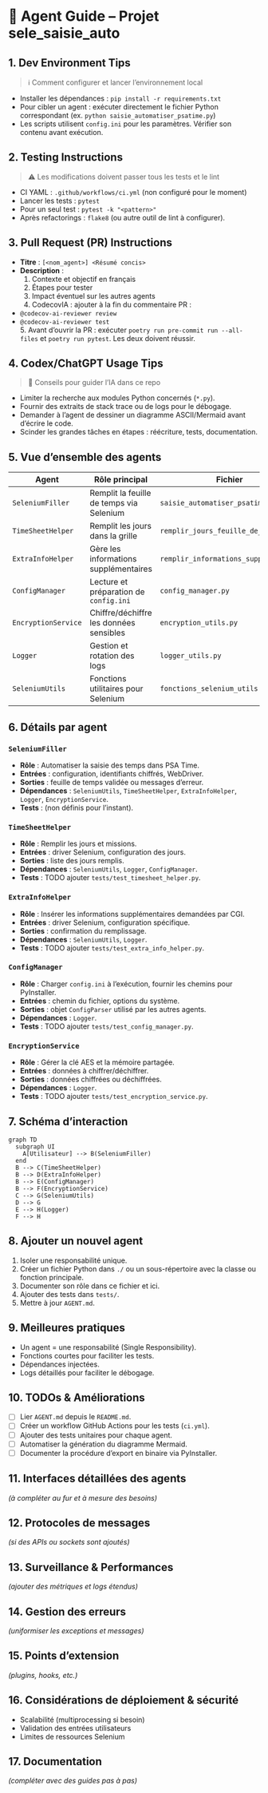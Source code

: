 # 🤖 Agent Guide – Projet sele_saisie_auto

## 1. Dev Environment Tips
> ℹ️ Comment configurer et lancer l’environnement local  
- Installer les dépendances : `pip install -r requirements.txt`  
- Pour cibler un agent : exécuter directement le fichier Python correspondant (ex. `python saisie_automatiser_psatime.py`)  
- Les scripts utilisent `config.ini` pour les paramètres. Vérifier son contenu avant exécution.

## 2. Testing Instructions
> ⚠️ Les modifications doivent passer tous les tests et le lint  
- CI YAML : `.github/workflows/ci.yml` (non configuré pour le moment)  
- Lancer les tests : `pytest`  
- Pour un seul test : `pytest -k "<pattern>"`  
- Après refactorings : `flake8` (ou autre outil de lint à configurer).

## 3. Pull Request (PR) Instructions
- **Titre** : `[<nom_agent>] <Résumé concis>`  
- **Description** :  
  1. Contexte et objectif en français  
  2. Étapes pour tester  
  3. Impact éventuel sur les autres agents  
  4. CodecovIA : ajouter à la fin du commentaire PR :  
- `@codecov-ai-reviewer review`  
- `@codecov-ai-reviewer test`  
  5. Avant d’ouvrir la PR : exécuter `poetry run pre-commit run --all-files` et `poetry run pytest`. Les deux doivent réussir.

## 4. Codex/ChatGPT Usage Tips
> 🔧 Conseils pour guider l’IA dans ce repo  
- Limiter la recherche aux modules Python concernés (`*.py`).  
- Fournir des extraits de stack trace ou de logs pour le débogage.  
- Demander à l’agent de dessiner un diagramme ASCII/Mermaid avant d’écrire le code.  
- Scinder les grandes tâches en étapes : réécriture, tests, documentation.

## 5. Vue d’ensemble des agents

| Agent                   | Rôle principal                                | Fichier                                   | Entrées               | Sorties                      |
|-------------------------|-----------------------------------------------|-------------------------------------------|-----------------------|------------------------------|
| `SeleniumFiller`        | Remplit la feuille de temps via Selenium      | `saisie_automatiser_psatime.py`           | Config, navigateur    | Feuille de temps complétée   |
| `TimeSheetHelper`       | Remplit les jours dans la grille              | `remplir_jours_feuille_de_temps.py`       | Driver, config        | Statut d’insertion           |
| `ExtraInfoHelper`       | Gère les informations supplémentaires         | `remplir_informations_supp_utils.py`      | Driver, config        | Champs complétés             |
| `ConfigManager`         | Lecture et préparation de `config.ini`        | `config_manager.py`  | Aucune                | Objet `ConfigParser`         |
| `EncryptionService`     | Chiffre/déchiffre les données sensibles       | `encryption_utils.py`                     | Chaîne ou bytes       | Bytes ou chaîne             |
| `Logger`                | Gestion et rotation des logs                  | `logger_utils.py`                         | Messages à enregistrer| Fichier HTML/TXT de logs     |
| `SeleniumUtils`         | Fonctions utilitaires pour Selenium           | `fonctions_selenium_utils.py`             | WebDriver, ID, valeurs| Éléments manipulés          |
## 6. Détails par agent

### `SeleniumFiller`
- **Rôle** : Automatiser la saisie des temps dans PSA Time.
- **Entrées** : configuration, identifiants chiffrés, WebDriver.
- **Sorties** : feuille de temps validée ou messages d’erreur.
- **Dépendances** : `SeleniumUtils`, `TimeSheetHelper`, `ExtraInfoHelper`, `Logger`, `EncryptionService`.
- **Tests** : (non définis pour l’instant).

### `TimeSheetHelper`
- **Rôle** : Remplir les jours et missions.
- **Entrées** : driver Selenium, configuration des jours.
- **Sorties** : liste des jours remplis.
- **Dépendances** : `SeleniumUtils`, `Logger`, `ConfigManager`.
- **Tests** : TODO ajouter `tests/test_timesheet_helper.py`.

### `ExtraInfoHelper`
- **Rôle** : Insérer les informations supplémentaires demandées par CGI.
- **Entrées** : driver Selenium, configuration spécifique.
- **Sorties** : confirmation du remplissage.
- **Dépendances** : `SeleniumUtils`, `Logger`.
- **Tests** : TODO ajouter `tests/test_extra_info_helper.py`.

### `ConfigManager`
- **Rôle** : Charger `config.ini` à l’exécution, fournir les chemins pour PyInstaller.
- **Entrées** : chemin du fichier, options du système.
- **Sorties** : objet `ConfigParser` utilisé par les autres agents.
- **Dépendances** : `Logger`.
- **Tests** : TODO ajouter `tests/test_config_manager.py`.

### `EncryptionService`
- **Rôle** : Gérer la clé AES et la mémoire partagée.
- **Entrées** : données à chiffrer/déchiffrer.
- **Sorties** : données chiffrées ou déchiffrées.
- **Dépendances** : `Logger`.
- **Tests** : TODO ajouter `tests/test_encryption_service.py`.

## 7. Schéma d’interaction

```mermaid
graph TD
  subgraph UI
    A[Utilisateur] --> B(SeleniumFiller)
  end
  B --> C(TimeSheetHelper)
  B --> D(ExtraInfoHelper)
  B --> E(ConfigManager)
  B --> F(EncryptionService)
  C --> G(SeleniumUtils)
  D --> G
  E --> H(Logger)
  F --> H
```

## 8. Ajouter un nouvel agent

1. Isoler une responsabilité unique.
2. Créer un fichier Python dans `./` ou un sous-répertoire avec la classe ou fonction principale.
3. Documenter son rôle dans ce fichier et ici.
4. Ajouter des tests dans `tests/`.
5. Mettre à jour `AGENT.md`.

## 9. Meilleures pratiques

* Un agent = une responsabilité (Single Responsibility).
* Fonctions courtes pour faciliter les tests.
* Dépendances injectées.
* Logs détaillés pour faciliter le débogage.

## 10. TODOs & Améliorations
* [ ] Lier `AGENT.md` depuis le `README.md`.
* [ ] Créer un workflow GitHub Actions pour les tests (`ci.yml`).
* [ ] Ajouter des tests unitaires pour chaque agent.
* [ ] Automatiser la génération du diagramme Mermaid.
* [ ] Documenter la procédure d’export en binaire via PyInstaller.

## 11. Interfaces détaillées des agents
*(à compléter au fur et à mesure des besoins)*

## 12. Protocoles de messages
*(si des APIs ou sockets sont ajoutés)*

## 13. Surveillance & Performances
*(ajouter des métriques et logs étendus)*

## 14. Gestion des erreurs
*(uniformiser les exceptions et messages)*

## 15. Points d’extension
*(plugins, hooks, etc.)*

## 16. Considérations de déploiement & sécurité
- Scalabilité (multiprocessing si besoin)
- Validation des entrées utilisateurs
- Limites de ressources Selenium

## 17. Documentation
*(compléter avec des guides pas à pas)*
